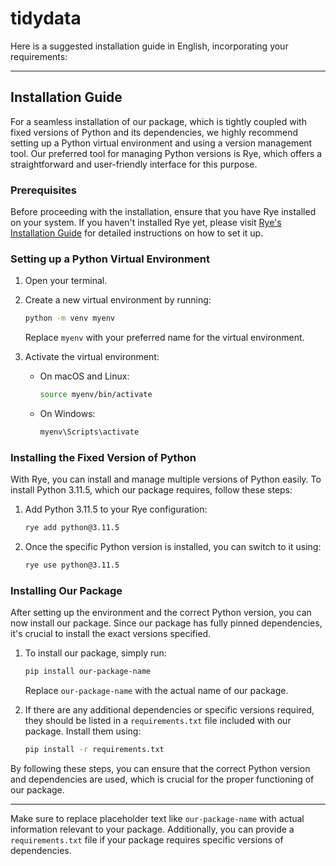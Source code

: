 # tidydata

Here is a suggested installation guide in English, incorporating your requirements:

---

## Installation Guide

For a seamless installation of our package, which is tightly coupled with fixed versions of Python and its dependencies, we highly recommend setting up a Python virtual environment and using a version management tool. Our preferred tool for managing Python versions is Rye, which offers a straightforward and user-friendly interface for this purpose.

### Prerequisites

Before proceeding with the installation, ensure that you have Rye installed on your system. If you haven't installed Rye yet, please visit [Rye's Installation Guide](https://rye-up.com/guide/publish/#publish) for detailed instructions on how to set it up.

### Setting up a Python Virtual Environment

1. Open your terminal.
2. Create a new virtual environment by running:
   ```bash
   python -m venv myenv
   ```
   Replace `myenv` with your preferred name for the virtual environment.

3. Activate the virtual environment:
   - On macOS and Linux:
     ```bash
     source myenv/bin/activate
     ```
   - On Windows:
     ```bash
     myenv\Scripts\activate
     ```

### Installing the Fixed Version of Python

With Rye, you can install and manage multiple versions of Python easily. To install Python 3.11.5, which our package requires, follow these steps:

1. Add Python 3.11.5 to your Rye configuration:
   ```bash
   rye add python@3.11.5
   ```

2. Once the specific Python version is installed, you can switch to it using:
   ```bash
   rye use python@3.11.5
   ```

### Installing Our Package

After setting up the environment and the correct Python version, you can now install our package. Since our package has fully pinned dependencies, it's crucial to install the exact versions specified.

1. To install our package, simply run:
   ```bash
   pip install our-package-name
   ```

   Replace `our-package-name` with the actual name of our package.

2. If there are any additional dependencies or specific versions required, they should be listed in a `requirements.txt` file included with our package. Install them using:
   ```bash
   pip install -r requirements.txt
   ```

By following these steps, you can ensure that the correct Python version and dependencies are used, which is crucial for the proper functioning of our package.

---

Make sure to replace placeholder text like `our-package-name` with actual information relevant to your package. Additionally, you can provide a `requirements.txt` file if your package requires specific versions of dependencies.


